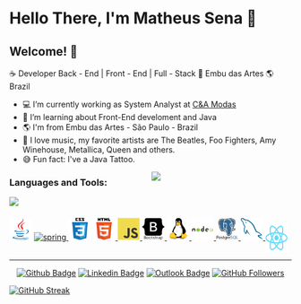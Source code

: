 
# Hello There, I'm Matheus Sena 👋
## Welcome! 👋

 ☕ Developer Back - End | Front - End | Full - Stack 🏡 Embu das Artes 🌎 Brazil 

- 💻 I’m currently working as System Analyst at [C&A Modas](https://www.cea.com.br/)
- 🚀 I’m learning about Front-End develoment and Java 
- 🌎 I'm from Embu das Artes - São Paulo - Brazil
- 🎸 I love music, my favorite artists are The Beatles, Foo Fighters, Amy Winehouse, Metallica, Queen and others.
-  😅 Fun fact: I've a Java Tattoo.



 <img width="250" align="right" src="https://media2.giphy.com/media/PoHs1Ne8rcMuZRJted/giphy.gif?cid=ecf05e47ivptlsb8zjo8dy80gcckuzxgpclqprzqntd1eqxl&rid=giphy.gif&ct=g">

<h3 align="left">Languages and Tools: <p> <img src="https://media0.giphy.com/media/Dh5q0sShxgp13DwrvG/giphy.gif?cid=ecf05e47tz7psyks3ubgenj6eiisjemqxwaxu19ipumlr7ac&rid=giphy.gif&ct=g" width="80", height:"60"></p></h3>
<p align="left"> 
<img src="https://raw.githubusercontent.com/devicons/devicon/master/icons/java/java-original.svg" alt="java" width="40" height="40"/> </a> 
 <a href="https://spring.io/" target="_blank" rel="noreferrer"> 
 <img src="https://www.vectorlogo.zone/logos/springio/springio-icon.svg" alt="spring" width="40" height="40"/> </a>
 <a> <img src="https://raw.githubusercontent.com/devicons/devicon/master/icons/css3/css3-original-wordmark.svg" alt="css3" width="40" height="40"/> </a> <a href="https://www.figma.com/" target="_blank" rel="noreferrer"> </a> 
 <a href="https://www.w3.org/html/" target="_blank" rel="noreferrer"> 
 <img src="https://raw.githubusercontent.com/devicons/devicon/master/icons/html5/html5-original-wordmark.svg" alt="html5" width="40" height="40"/> </a> <a href="https://www.java.com" target="_blank" rel="noreferrer"> 
 <a href="https://developer.mozilla.org/en-US/docs/Web/JavaScript" target="_blank" rel="noreferrer"> 
 <img src="https://raw.githubusercontent.com/devicons/devicon/master/icons/javascript/javascript-original.svg" alt="javascript" width="40" height="40"/> </a> 
 <a href="https://getbootstrap.com" target="_blank"> <img src="https://raw.githubusercontent.com/devicons/devicon/master/icons/bootstrap/bootstrap-plain-wordmark.svg" alt="bootstrap" width="40" height="40"/> </a> 
 <a href="https://www.linux.org/" target="_blank" rel="noreferrer"> 
 <img src="https://raw.githubusercontent.com/devicons/devicon/master/icons/linux/linux-original.svg" alt="linux" width="40" height="40"/> </a> <a href="https://nodejs.org" target="_blank" rel="noreferrer"> 
 <img src="https://raw.githubusercontent.com/devicons/devicon/master/icons/nodejs/nodejs-original-wordmark.svg" alt="nodejs" width="40" height="40"/> </a> <a href="https://www.postgresql.org" target="_blank" rel="noreferrer"> <img src="https://raw.githubusercontent.com/devicons/devicon/master/icons/postgresql/postgresql-original-wordmark.svg" alt="postgresql" width="40" height="40"/> </a>
 <a href="https://www.mysql.com/" target="_blank"> <img src="https://github.com/devicons/devicon/blob/master/icons/mysql/mysql-original.svg" alt="mysql" width="40" height="40"/> </a> 
 <a href="https://react.dev/" target="_blank"> <img align="center" alt="React" height="50" width="40" src="https://github.com/devicons/devicon/blob/master/icons/react/react-original.svg"> </a>
</p>
</h3>

---
<div align="center">

  [![Github Badge](https://img.shields.io/badge/GitHub--000?style=social&logo=Github&logoColor=black&link=https://github.com/MathSena)](https://github.com/MathSena)
  [![Linkedin Badge](https://img.shields.io/badge/LinkedIn--000?style=social&logo=Linkedin&logoColor=0077B5&link=https://www.linkedin.com/in/mathsena07/)](https://www.linkedin.com/in/mathsena07/)
  [![Outlook Badge](https://img.shields.io/badge/email--000?style=social&logo=microsoft-outlook&logoColor=0078d4&link=MathSena07@hotmail.com)](mailto:MathSena07@hotmail.com)
  [![GitHub Followers](https://img.shields.io/github/followers/MathSena?style=flat&labelColor=0D0D0D&logo=Github&Color=white)](https://github.com/MathSena)
</div>

<div align=center">
 
 [![GitHub Streak](https://streak-stats.demolab.com?user=MathSena&theme=bear&hide_border=true&border_radius=4.7&mode=weekly)](https://git.io/streak-stats)
</div>

<!--
**MathSena/MathSena** is a ✨ _special_ ✨ repository because its `README.md` (this file) appears on your GitHub profile.


